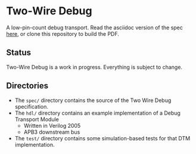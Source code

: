# Two-Wire Debug

A low-pin-count debug transport. Read the asciidoc version of the spec [here](spec/twd.adoc), or clone this repository to build the PDF.

## Status

Two-Wire Debug is a work in progress. Everything is subject to change.

## Directories

* The `spec/` directory contains the source of the Two Wire Debug specification.
* The `hdl/` directory contains an example implementation of a Debug Transport Module
	* Written in Verilog 2005
	* APB3 downstream bus
* The `test/` directory contains some simulation-based tests for that DTM implementation.
